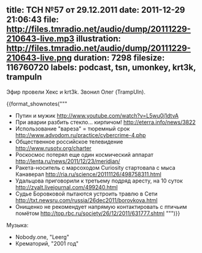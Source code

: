title: ТСН №57 от 29.12.2011
date: 2011-12-29 21:06:43
file: http://files.tmradio.net/audio/dump/20111229-210643-live.mp3
illustration: http://files.tmradio.net/audio/dump/20111229-210643-live.png
duration: 7298
filesize: 116760720
labels: podcast, tsn, umonkey, krt3k, trampuln
---
Эфир провели Хекс и krt3k.  Звонил Олег (TrampUln).

{{format_shownotes("""
- Путин и мужик
  http://www.youtube.com/watch?v=L5wu0j1dtvA
- При аварии разбить стекло… кирпичом!
  http://eterra.info/news/3822
- Использование "вареза" = тюремный срок
  http://www.advodom.ru/practice/cybercrime-4.php
- Общественное российское телевидение
  http://www.rusotv.org/charter
- Роскосмос потерял еще один космический аппарат
  http://lenta.ru/news/2011/12/23/meridian/
- Ракета-носитель с марсоходом Curiosity стартовала с мыса Канаверал
  http://ria.ru/science/20111126/498758311.html
- Удальцова приговорили к третьему подряд аресту, на 10 суток
  http://zyalt.livejournal.com/499240.html
- Судье Боровковой пытаются устроить травлю в Сети
  http://txt.newsru.com/russia/26dec2011/borovkova.html
- Онищенко не рекомендует напрямую контактировать с птичьим помётом
  http://top.rbc.ru/society/26/12/2011/631777.shtml
""")}}

Музыка:

- Nobody.one, "Leerg"
- Крематорий, "2001 год"
